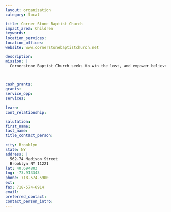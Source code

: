 ```yaml
---
layout: organization
category: local

title: Corner Stone Baptist Church
impact_area: Children
keywords: 
location_services: 
location_offices: 
website: www.cornerstonebaptistchurch.net

description: 
mission: |
  Cornerstone Baptist Church seeks to win the lost, and empower believers to be committed witnesses for Christ.

  

cash_grants: 
grants: 
service_opp: 
services: 

learn: 
cont_relationship: 

salutation: 
first_name: 
last_name: 
title_contact_person: 

city: Brooklyn
state: NY
address: |
  562-74 Madison Street     
  Brooklyn NY 11221
lat: 40.694803
lng: -73.913343
phone: 718-574-5900
ext: 
fax: 718-574-6914
email: 
preferred_contact: 
contact_person_intro: 
---
```

